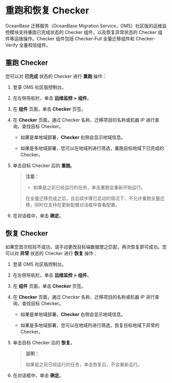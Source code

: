 # 重跑和恢复 Checker

OceanBase 迁移服务（OceanBase Migration Service，OMS）社区版的运维监控模块支持重跑已完成状态的 Checker 组件，以及恢复异常状态的 Checker 组件等运维操作。Checker 组件包括 Checker-Full 全量迁移组件和 Checker-Verify 全量校验组件。

## 重跑 Checker

您可以对 **已完成** 状态的 Checker 进行 **重跑** 操作：

1. 登录 OMS 社区版控制台。

2. 在左侧导航栏，单击 **运维监控** **\>** **组件**。

3. 在 **组件** 页面，单击 **Checker** 页签。

4. 在 **Checker** 页面，通过 Checker 名称、迁移项目的名称或机器 IP 进行查询，查找目标 Checker。

   * 如果是单地域部署，**Checker** 右侧会显示地域信息。

   * 如果是多地域部署，您可以在地域列进行筛选，重跑目标地域下已完成的 Checker。

5. 单击目标 Checker 后的 **重跑**。

   >**注意：**
   >
   >* 如果是之前已经运行的任务，单击重跑会重新开始运行。
   >
   >在全量迁移完成之后，且后续步骤已启动的情况下，不允许重跑全量迁移，同时仅支持在更新配置对话框中查看配置。

6. 在对话框中，单击 **确定**。

## 恢复 Checker

如果您首次校验不成功，请手动更改目标端数据使之匹配，再次恢复即可成功。您可以对 **异常** 状态的 Checker 进行 **恢复** 操作：

1. 登录 OMS 社区版控制台。

2. 在左侧导航栏，单击 **运维监控** **\>** **组件**。

3. 在 **组件** 页面，单击 **Checker** 页签。

4. 在 **Checker** 页面，通过 Checker 名称、迁移项目的名称或机器 IP 进行查询，查找目标 Checker。

   * 如果是单地域部署，**Checker** 右侧会显示地域信息。

   * 如果是多地域部署，您可以在地域列进行筛选，恢复目标地域下异常的 Checker。

5. 单击目标 Checker 后的 **恢复**。

   >**说明：**
   >
   >如果是之前已经运行的任务，单击恢复后，不会重新运行。

6. 在对话框中，单击 **确定**。
